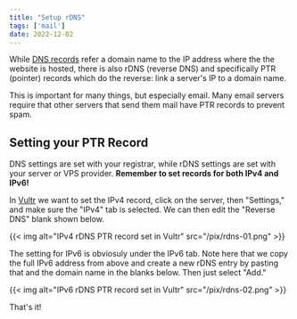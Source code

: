 ```yaml
---
title: "Setup rDNS"
tags: ['mail']
date: 2022-12-02
---
```

While [DNS records](../../basic/dns) refer a domain name to the IP address
where the the website is hosted, there is also rDNS (reverse DNS) and
specifically PTR (pointer) records which do the reverse: link a
server\'s IP to a domain name.

This is important for many things, but especially email. Many email
servers require that other servers that send them mail have PTR records
to prevent spam.

## Setting your PTR Record

DNS settings are set with your registrar, while rDNS settings are set
with your server or VPS provider. **Remember to set records for both
IPv4 and IPv6!**

In [Vultr](https://www.vultr.com/?ref=8384069-6G) we want to set the
IPv4 record, click on the server, then \"Settings,\" and make sure the
\"IPv4\" tab is selected. We can then edit the \"Reverse DNS\" blank
shown below.

{{< img alt="IPv4 rDNS PTR record set in Vultr" src="/pix/rdns-01.png" >}}

The setting for IPv6 is obviosuly under the IPv6 tab. Note here that we
copy the full IPv6 address from above and create a new rDNS entry by
pasting that and the domain name in the blanks below. Then just select
\"Add.\"

{{< img alt="IPv6 rDNS PTR record set in Vultr" src="/pix/rdns-02.png" >}}

That\'s it!
